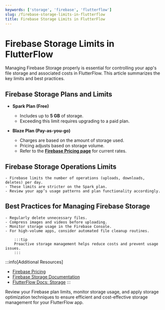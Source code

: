```yaml
---
keywords: ['storage', 'firebase', 'flutterflow']
slug: /firebase-storage-limits-in-flutterflow
title: Firebase Storage Limits in FlutterFlow
---
```


# Firebase Storage Limits in FlutterFlow

Managing Firebase Storage properly is essential for controlling your app's file storage and associated costs in FlutterFlow. This article summarizes the key limits and best practices.

## Firebase Storage Plans and Limits

- **Spark Plan (Free)**

    - Includes up to **5 GB** of storage.
    - Exceeding this limit requires upgrading to a paid plan.

- **Blaze Plan (Pay-as-you-go)**

    - Charges are based on the amount of storage used.
    - Pricing adjusts based on storage volume.
    - Refer to the **[Firebase Pricing page](https://firebase.google.com/pricing)** for current rates.

## Firebase Storage Operations Limits

    - Firebase limits the number of operations (uploads, downloads, deletes) per day.
    - These limits are stricter on the Spark plan.
    - Review your app’s usage patterns and plan functionality accordingly.

## Best Practices for Managing Firebase Storage

    - Regularly delete unnecessary files.
    - Compress images and videos before uploading.
    - Monitor storage usage in the Firebase Console.
    - For high-volume apps, consider automated file cleanup routines.
    
        :::tip
        Proactive storage management helps reduce costs and prevent usage issues.
        :::


:::info[Additional Resources]
- [Firebase Pricing](https://firebase.google.com/pricing)
- [Firebase Storage Documentation](https://firebase.google.com/docs/storage)
- [FlutterFlow Docs: Storage](/integrations/firebase-storage/storage-rules/)
:::

Review your Firebase plan limits, monitor storage usage, and apply storage optimization techniques to ensure efficient and cost-effective storage management for your FlutterFlow app.

